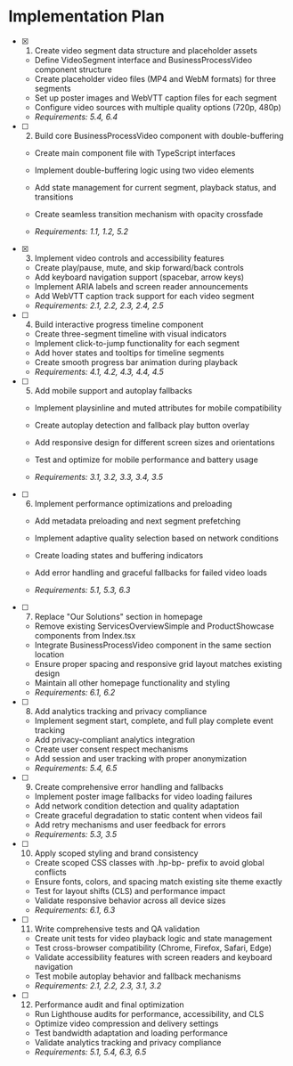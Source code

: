 # Implementation Plan

- [x] 1. Create video segment data structure and placeholder assets


  - Define VideoSegment interface and BusinessProcessVideo component structure
  - Create placeholder video files (MP4 and WebM formats) for three segments
  - Set up poster images and WebVTT caption files for each segment
  - Configure video sources with multiple quality options (720p, 480p)
  - _Requirements: 5.4, 6.4_





- [ ] 2. Build core BusinessProcessVideo component with double-buffering
  - Create main component file with TypeScript interfaces

  - Implement double-buffering logic using two video elements
  - Add state management for current segment, playback status, and transitions
  - Create seamless transition mechanism with opacity crossfade
  - _Requirements: 1.1, 1.2, 5.2_

- [x] 3. Implement video controls and accessibility features

  - Create play/pause, mute, and skip forward/back controls
  - Add keyboard navigation support (spacebar, arrow keys)
  - Implement ARIA labels and screen reader announcements
  - Add WebVTT caption track support for each video segment
  - _Requirements: 2.1, 2.2, 2.3, 2.4, 2.5_


- [ ] 4. Build interactive progress timeline component
  - Create three-segment timeline with visual indicators
  - Implement click-to-jump functionality for each segment
  - Add hover states and tooltips for timeline segments
  - Create smooth progress bar animation during playback
  - _Requirements: 4.1, 4.2, 4.3, 4.4, 4.5_


- [ ] 5. Add mobile support and autoplay fallbacks
  - Implement playsinline and muted attributes for mobile compatibility
  - Create autoplay detection and fallback play button overlay
  - Add responsive design for different screen sizes and orientations
  - Test and optimize for mobile performance and battery usage

  - _Requirements: 3.1, 3.2, 3.3, 3.4, 3.5_

- [ ] 6. Implement performance optimizations and preloading
  - Add metadata preloading and next segment prefetching
  - Implement adaptive quality selection based on network conditions
  - Create loading states and buffering indicators





  - Add error handling and graceful fallbacks for failed video loads
  - _Requirements: 5.1, 5.3, 6.3_

- [ ] 7. Replace "Our Solutions" section in homepage
  - Remove existing ServicesOverviewSimple and ProductShowcase components from Index.tsx
  - Integrate BusinessProcessVideo component in the same section location
  - Ensure proper spacing and responsive grid layout matches existing design
  - Maintain all other homepage functionality and styling
  - _Requirements: 6.1, 6.2_

- [ ] 8. Add analytics tracking and privacy compliance
  - Implement segment start, complete, and full play complete event tracking
  - Add privacy-compliant analytics integration
  - Create user consent respect mechanisms
  - Add session and user tracking with proper anonymization
  - _Requirements: 5.4, 6.5_

- [ ] 9. Create comprehensive error handling and fallbacks
  - Implement poster image fallbacks for video loading failures
  - Add network condition detection and quality adaptation
  - Create graceful degradation to static content when videos fail
  - Add retry mechanisms and user feedback for errors
  - _Requirements: 5.3, 3.5_

- [ ] 10. Apply scoped styling and brand consistency
  - Create scoped CSS classes with .hp-bp- prefix to avoid global conflicts
  - Ensure fonts, colors, and spacing match existing site theme exactly
  - Test for layout shifts (CLS) and performance impact
  - Validate responsive behavior across all device sizes
  - _Requirements: 6.1, 6.3_

- [ ] 11. Write comprehensive tests and QA validation
  - Create unit tests for video playback logic and state management
  - Test cross-browser compatibility (Chrome, Firefox, Safari, Edge)
  - Validate accessibility features with screen readers and keyboard navigation
  - Test mobile autoplay behavior and fallback mechanisms
  - _Requirements: 2.1, 2.2, 2.3, 3.1, 3.2_

- [ ] 12. Performance audit and final optimization
  - Run Lighthouse audits for performance, accessibility, and CLS
  - Optimize video compression and delivery settings
  - Test bandwidth adaptation and loading performance
  - Validate analytics tracking and privacy compliance
  - _Requirements: 5.1, 5.4, 6.3, 6.5_